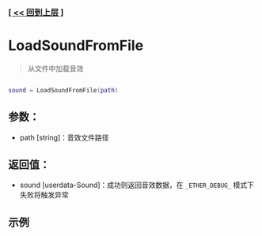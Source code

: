 ### [[ << 回到上层 ]](README.md)

# LoadSoundFromFile

> 从文件中加载音效

```lua

sound = LoadSoundFromFile(path)

```

## 参数：

+ path [string]：音效文件路径

## 返回值：

+ sound [userdata-Sound]：成功则返回音效数据，在 `_ETHER_DEBUG_` 模式下失败将触发异常

## 示例

```lua

```